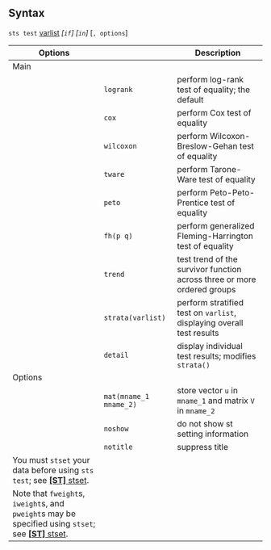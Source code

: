 ## Syntax

`sts test`
[varlist](http://www.stata.com/help.cgi?varlist)
_\[`if`\] \[`in`\]_ \[`, options`\]

| Options                                                                                                                                                                             |                        | Description                                                             |
|-------------------------------------------------------------------------------------------------------------------------------------------------------------------------------------|------------------------|-------------------------------------------------------------------------|
| Main                                                                                                                                                                                |                        |                                                                         |
|                                                                                                                                                                                     | `logrank`              | perform log-rank test of equality; the default                          |
|                                                                                                                                                                                     | `cox`                  | perform Cox test of equality                                            |
|                                                                                                                                                                                     | `wilcoxon`             | perform Wilcoxon-Breslow-Gehan test of equality                         |
|                                                                                                                                                                                     | `tware`                | perform Tarone-Ware test of equality                                    |
|                                                                                                                                                                                     | `peto`                 | perform Peto-Peto-Prentice test of equality                             |
|                                                                                                                                                                                     | `fh(p q)`              | perform generalized Fleming-Harrington test of equality                 |
|                                                                                                                                                                                     | `trend`                | test trend of the survivor function across three or more ordered groups |
|                                                                                                                                                                                     | `strata(varlist)`      | perform stratified test on `varlist`, displaying overall test results   |
|                                                                                                                                                                                     | `detail`               | display individual test results; modifies `strata()`                    |
| Options                                                                                                                                                                             |                        |                                                                         |
|                                                                                                                                                                                     | `mat(mname_1 mname_2)` | store vector `u` in `mname_1` and matrix `V` in `mname_2`               |
|                                                                                                                                                                                     | `noshow`               | do not show st setting information                                      |
|                                                                                                                                                                                     | `notitle`              | suppress title                                                          |
| You must `stset` your data before using `sts test`; see [<strong>[ST]</strong> stset](http://www.stata.com/help.cgi?stset).                              |                        |                                                                         |
| Note that `fweight`s, `iweight`s, and `pweight`s may be specified using `stset`; see [<strong>[ST]</strong> stset](http://www.stata.com/help.cgi?stset). |                        |                                                                         |
